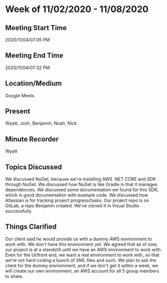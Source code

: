 # Week of 11/02/2020 - 11/08/2020

## Meeting Start Time

2020/11/04/07:05 PM

## Meeting End Time

2020/11/04/07:32 PM

## Location/Medium

Google Meets

## Present

Wyatt, Josh, Benjamin, Noah, Nick

## Minute Recorder

Wyatt

## Topics Discussed

We discussed NuGet, because we're installing AWS .NET CORE and SDK through NuGet. We discussed how NuGet is like Gradle in that it manages dependencies. We discussed some documentation we found for this SDK, which is good documentation with example code. We discussed how Atlassian is for tracking project progress/tasks. Our project repo is on GitLab, a repo Benjamin created. We've cloned it in Visual Studio successfully.

## Things Clarified

Our client said he would provide us with a dummy AWS environment to work with. We don't have this environment yet. We agreed that as of now, our project is at a standstill until we have an AWS environment to work with. Even for the UI/front end, we want a real environment to work with, so that we're not hard-coding a bunch of XML files and such. We plan to ask the client for the dummy environment, and if we don't get it within a week, we will create our own environment, an AWS account for all 5 group members to share. 
